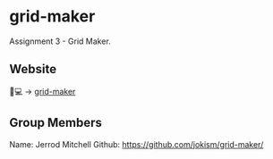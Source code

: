
# grid-maker

Assignment 3 - Grid Maker.

## Website

 :art::computer: -> [grid-maker](https://jokism.github.io/grid-maker/)

## Group Members

Name: Jerrod Mitchell
Github: https://github.com/jokism/grid-maker/
